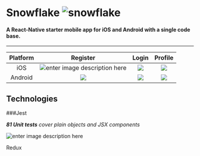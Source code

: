 Snowflake ![snowflake](https://cloud.githubusercontent.com/assets/1282364/11599365/1a1c39d2-9a8c-11e5-8819-bc1e48b30525.png)
==================================
#### A React-Native starter mobile app for iOS and Android with a single code base.

----------
| Platform| Register     | Login | Profile   |
| :------:| :-------: | :----: | :---: |
| iOS|![enter image description here](https://cloud.githubusercontent.com/assets/1282364/11598582/6d392750-9a88-11e5-9839-05127dfba96b.gif) | ![](https://cloud.githubusercontent.com/assets/1282364/11598580/6d360f02-9a88-11e5-836b-4171f789a41d.gif)|  ![](https://cloud.githubusercontent.com/assets/1282364/11598478/b2b1b5e6-9a87-11e5-8be9-37cbfa478a71.gif)   |
| Android |![](https://cloud.githubusercontent.com/assets/1282364/11598579/6d3487b8-9a88-11e5-9e95-260283a6951e.gif)    | ![](https://cloud.githubusercontent.com/assets/1282364/11598577/6d2f140e-9a88-11e5-8cd4-1ba8c9cbc603.gif)   |  ![](https://cloud.githubusercontent.com/assets/1282364/11598578/6d314ee0-9a88-11e5-9a6c-512a313535ee.gif) |


## Technologies

###Jest 


***81 Unit tests** cover plain objects and JSX components*

![enter image description here](https://cloud.githubusercontent.com/assets/1282364/11598581/6d38ead8-9a88-11e5-956f-c0f09c22b6f0.png)

Redux